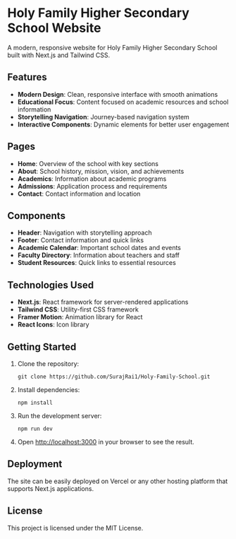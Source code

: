 # Holy Family Higher Secondary School Website

A modern, responsive website for Holy Family Higher Secondary School built with Next.js and Tailwind CSS.

## Features

- **Modern Design**: Clean, responsive interface with smooth animations
- **Educational Focus**: Content focused on academic resources and school information
- **Storytelling Navigation**: Journey-based navigation system
- **Interactive Components**: Dynamic elements for better user engagement

## Pages

- **Home**: Overview of the school with key sections
- **About**: School history, mission, vision, and achievements
- **Academics**: Information about academic programs
- **Admissions**: Application process and requirements
- **Contact**: Contact information and location

## Components

- **Header**: Navigation with storytelling approach
- **Footer**: Contact information and quick links
- **Academic Calendar**: Important school dates and events
- **Faculty Directory**: Information about teachers and staff
- **Student Resources**: Quick links to essential resources

## Technologies Used

- **Next.js**: React framework for server-rendered applications
- **Tailwind CSS**: Utility-first CSS framework
- **Framer Motion**: Animation library for React
- **React Icons**: Icon library

## Getting Started

1. Clone the repository:
   ```
   git clone https://github.com/SurajRai1/Holy-Family-School.git
   ```

2. Install dependencies:
   ```
   npm install
   ```

3. Run the development server:
   ```
   npm run dev
   ```

4. Open [http://localhost:3000](http://localhost:3000) in your browser to see the result.

## Deployment

The site can be easily deployed on Vercel or any other hosting platform that supports Next.js applications.

## License

This project is licensed under the MIT License.
